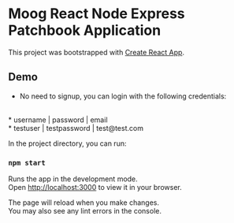 # Moog React Node Express Patchbook Application

This project was bootstrapped with [Create React App](https://github.com/facebook/create-react-app).

## Demo

 * No need to signup, you can login with the following credentials:
 <br>
 * username | password     | email  
 <br>
 * testuser | testpassword | test@test.com




In the project directory, you can run:

### `npm start`

Runs the app in the development mode.\
Open [http://localhost:3000](http://localhost:3000) to view it in your browser.

The page will reload when you make changes.\
You may also see any lint errors in the console.

